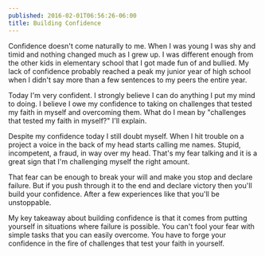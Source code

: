 ```yaml
---
published: 2016-02-01T06:56:26-06:00
title: Building Confidence
---
```

Confidence doesn't come naturally to me. When I was young I was shy and timid and nothing changed much as I grew up. I was different enough from the other kids in elementary school that I got made fun of and bullied. My lack of confidence probably reached a peak my junior year of high school when I didn't say more than a few sentences to my peers the entire year.

Today I'm very confident. I strongly believe I can do anything I put my mind to doing. I believe I owe my confidence to taking on challenges that tested my faith in myself and overcoming them. What do I mean by "challenges that tested my faith in myself?" I'll explain.

Despite my confidence today I still doubt myself. When I hit trouble on a project a voice in the back of my head starts calling me names. Stupid, incompetent, a fraud, in way over my head. That's my fear talking and it is a great sign that I'm challenging myself the right amount. 

That fear can be enough to break your will and make you stop and declare failure. But if you push through it to the end and declare victory then you'll build your confidence. After a few experiences like that you'll be unstoppable.

My key takeaway about building confidence is that it comes from putting yourself in situations where failure is possible. You can't fool your fear with simple tasks that you can easily overcome. You have to forge your confidence in the fire of challenges that test your faith in yourself.